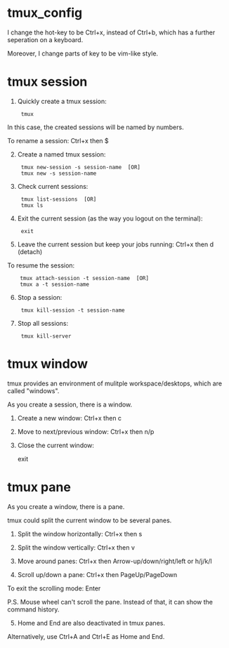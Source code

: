 # tmux_config

I change the hot-key to be Ctrl+x, instead of Ctrl+b, which has a further seperation on a keyboard.

Moreover, I change parts of key to be vim-like style.

tmux session
============

1. Quickly create a tmux session: 
 
        tmux

In this case, the created sessions will be named by numbers.

To rename a session: Ctrl+x then $

2. Create a named tmux session: 

        tmux new-session -s session-name  [OR]
        tmux new -s session-name

3. Check current sessions:

        tmux list-sessions  [OR]
        tmux ls
        
4. Exit the current session (as the way you logout on the terminal):

        exit

5. Leave the current session but keep your jobs running: Ctrl+x then d (detach)

To resume the session:

        tmux attach-session -t session-name  [OR]
        tmux a -t session-name
        
6. Stop a session:

        tmux kill-session -t session-name
        
7. Stop all sessions:

        tmux kill-server
    

tmux window
============

tmux provides an environment of mulitple workspace/desktops, which are called "windows".

As you create a session, there is a window.

1. Create a new window: Ctrl+x then c

2. Move to next/previous window: Ctrl+x then n/p

3. Close the current window:

      exit


tmux pane
============

As you create a window, there is a pane.

tmux could split the current window to be several panes.

1. Split the window horizontally: Ctrl+x then s

2. Split the window vertically: Ctrl+x then v 

3. Move around panes: Ctrl+x then Arrow-up/down/right/left or h/j/k/l

4. Scroll up/down a pane: Ctrl+x then PageUp/PageDown

To exit the scrolling mode: Enter

P.S. Mouse wheel can't scroll the pane. Instead of that, it can show the command history.

5. Home and End are also deactivated in tmux panes.

Alternatively, use Ctrl+A and Ctrl+E as Home and End.
